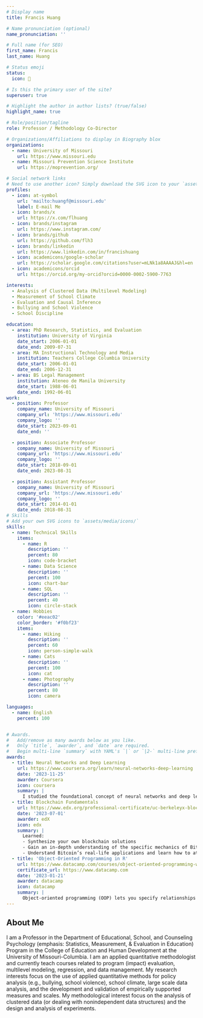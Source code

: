 ```yaml
---
# Display name
title: Francis Huang

# Name pronunciation (optional)
name_pronunciation: ''

# Full name (for SEO)
first_name: Francis
last_name: Huang

# Status emoji
status:
  icon: 🐝

# Is this the primary user of the site?
superuser: true

# Highlight the author in author lists? (true/false)
highlight_name: true

# Role/position/tagline
role: Professor / Methodology Co-Director

# Organizations/Affiliations to display in Biography blox
organizations:
  - name: University of Missouri
    url: https://www.missouri.edu
  - name: Missouri Prevention Science Institute
    url: https://moprevention.org/

# Social network links
# Need to use another icon? Simply download the SVG icon to your `assets/media/icons/` folder.
profiles:
  - icon: at-symbol
    url: 'mailto:huangf@missouri.edu'
    label: E-mail Me
  - icon: brands/x
    url: https://x.com/flhuang
  - icon: brands/instagram
    url: https://www.instagram.com/
  - icon: brands/github
    url: https://github.com/flh3
  - icon: brands/linkedin
    url: https://www.linkedin.com/in/francishuang
  - icon: academicons/google-scholar
    url: https://scholar.google.com/citations?user=mLNk1a8AAAAJ&hl=en
  - icon: academicons/orcid
    url: https://orcid.org/my-orcid?orcid=0000-0002-5900-7763

interests:
  - Analysis of Clustered Data (Multilevel Modeling)
  - Measurement of School Climate
  - Evaluation and Causal Inference
  - Bullying and School Violence
  - School Discipline

education:
  - area: PhD Research, Statistics, and Evaluation
    institution: University of Virginia
    date_start: 2006-01-01
    date_end: 2009-07-31
  - area: MA Instructional Technology and Media
    institution: Teachers College Columbia University
    date_start: 2006-01-01
    date_end: 2006-12-31
  - area: BS Legal Management
    institution: Ateneo de Manila University
    date_start: 1988-06-01
    date_end: 1992-06-01
work:
  - position: Professor
    company_name: University of Missouri
    company_url: 'https://www.missouri.edu'
    company_logo: ''
    date_start: 2023-09-01
    date_end: ''

  - position: Associate Professor
    company_name: University of Missouri
    company_url: 'https://www.missouri.edu'
    company_logo: ''
    date_start: 2018-09-01
    date_end: 2023-08-31

  - position: Assistant Professor
    company_name: University of Missouri
    company_url: 'https://www.missouri.edu'
    company_logo: ''
    date_start: 2014-01-01
    date_end: 2018-08-31
# Skills
# Add your own SVG icons to `assets/media/icons/`
skills:
  - name: Technical Skills
    items:
      - name: R
        description: ''
        percent: 80
        icon: code-bracket
      - name: Data Science
        description: ''
        percent: 100
        icon: chart-bar
      - name: SQL
        description: ''
        percent: 40
        icon: circle-stack
  - name: Hobbies
    color: '#eeac02'
    color_border: '#f0bf23'
    items:
      - name: Hiking
        description: ''
        percent: 60
        icon: person-simple-walk
      - name: Cats
        description: ''
        percent: 100
        icon: cat
      - name: Photography
        description: ''
        percent: 80
        icon: camera

languages:
  - name: English
    percent: 100


# Awards.
#   Add/remove as many awards below as you like.
#   Only `title`, `awarder`, and `date` are required.
#   Begin multi-line `summary` with YAML's `|` or `|2-` multi-line prefix and indent 2 spaces below.
awards:
  - title: Neural Networks and Deep Learning
    url: https://www.coursera.org/learn/neural-networks-deep-learning
    date: '2023-11-25'
    awarder: Coursera
    icon: coursera
    summary: |
      I studied the foundational concept of neural networks and deep learning. By the end, I was familiar with the significant technological trends driving the rise of deep learning; build, train, and apply fully connected deep neural networks; implement efficient (vectorized) neural networks; identify key parameters in a neural network’s architecture; and apply deep learning to your own applications.
  - title: Blockchain Fundamentals
    url: https://www.edx.org/professional-certificate/uc-berkeleyx-blockchain-fundamentals
    date: '2023-07-01'
    awarder: edX
    icon: edx
    summary: |
      Learned:
      - Synthesize your own blockchain solutions
      - Gain an in-depth understanding of the specific mechanics of Bitcoin
      - Understand Bitcoin’s real-life applications and learn how to attack and destroy Bitcoin, Ethereum, smart contracts and Dapps, and alternatives to Bitcoin’s Proof-of-Work consensus algorithm
  - title: 'Object-Oriented Programming in R'
    url: https://www.datacamp.com/courses/object-oriented-programming-with-s3-and-r6-in-r
    certificate_url: https://www.datacamp.com
    date: '2023-01-21'
    awarder: datacamp
    icon: datacamp
    summary: |
      Object-oriented programming (OOP) lets you specify relationships between functions and the objects that they can act on, helping you manage complexity in your code. This is an intermediate level course, providing an introduction to OOP, using the S3 and R6 systems. S3 is a great day-to-day R programming tool that simplifies some of the functions that you write. R6 is especially useful for industry-specific analyses, working with web APIs, and building GUIs.
---
```


## About Me

I am a Professor in the Department of Educational, School, and Counseling Psychology (emphasis: Statistics, Measurement, & Evaluation in Education) Program in the College of Education and Human Development at the University of Missouri-Columbia. I am an applied quantitative methodologist and currently teach courses related to program (impact) evaluation, multilevel modeling, regression, and data management. My research interests focus on the use of applied quantitative methods for policy analysis (e.g., bullying, school violence), school climate, large scale data analysis, and the development and validation of empirically supported measures and scales. My methodological interest focus on the analysis of clustered data (or dealing with nonindependent data structures) and the design and analysis of experiments.
